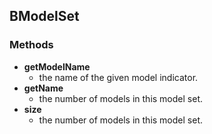 BModelSet
---------
### Methods

- **getModelName**
  - the name of the given model indicator.
- **getName**
  - the number of models in this model set.
- **size**
  - the number of models in this model set.